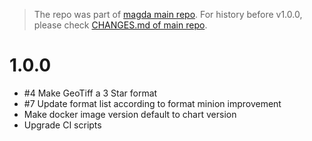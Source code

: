 > The repo was part of [magda main repo](https://github.com/magda-io/magda). For history before v1.0.0, please check [CHANGES.md of main repo](https://github.com/magda-io/magda/blob/master/CHANGES.md).

# 1.0.0

-   #4 Make GeoTiff a 3 Star format
-   #7 Update format list according to format minion improvement
-   Make docker image version default to chart version
-   Upgrade CI scripts
